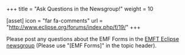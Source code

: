 +++
title = "Ask Questions in the Newsgroup!"
weight = 10

[asset]
  icon = "far fa-comments"
  url = "http://www.eclipse.org/forums/index.php/f/19/"
+++

Please post any questions about the EMF Forms in the [EMFT Eclipse newsgroup](http://www.eclipse.org/forums/index.php/f/19/) (Please use "[EMF Forms]" in the topic header).
